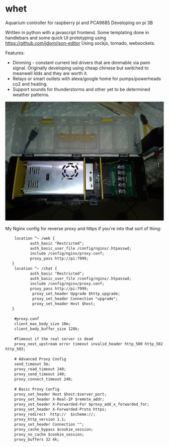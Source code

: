 # whet
Aquarium controller for raspberry pi and PCA9685
Developing on pi 3B

Written in python with a javascript frontend. Some templating done in handlebars and some quick UI prototyping using https://github.com/jdorn/json-editor
Using sockjs, tornado, websockets.


Features:
* Dimming - constant current led drivers that are dimmable via pwm signal. Originally developing using cheap chinese but switched to meanwell ldds and they are worth it.
* Relays or smart outlets with alexa/google home for pumps/powerheads co2 and heating.
* Support sounds for thunderstorms and other yet to be determined weather patterns.

![Hardware Prototype](whet-hardware-proto-1.jpg?raw=true "Hardware Prototype")




My Nginx config for reverse proxy and https if you're into that sort of thing:

        location ^~ /web {
               auth_basic "Restricted";
               auth_basic_user_file /config/nginx/.htpasswd;
               include /config/nginx/proxy.conf;
               proxy_pass http://pi:7999;
       }
        location ^~ /chat {
               auth_basic "Restricted";
               auth_basic_user_file /config/nginx/.htpasswd;
               include /config/nginx/proxy.conf;
               proxy_pass http://pi:7999;
                proxy_set_header Upgrade $http_upgrade;
                proxy_set_header Connection "upgrade";
                proxy_set_header Host $host;
       }

        #proxy.conf
        client_max_body_size 10m;
        client_body_buffer_size 128k;

        #Timeout if the real server is dead
        proxy_next_upstream error timeout invalid_header http_500 http_502 http_503;

        # Advanced Proxy Config
        send_timeout 5m;
        proxy_read_timeout 240;
        proxy_send_timeout 240;
        proxy_connect_timeout 240;

        # Basic Proxy Config
        proxy_set_header Host $host:$server_port;
        proxy_set_header X-Real-IP $remote_addr;
        proxy_set_header X-Forwarded-For $proxy_add_x_forwarded_for;
        proxy_set_header X-Forwarded-Proto https;
        proxy_redirect  http://  $scheme://;
        proxy_http_version 1.1;
        proxy_set_header Connection "";
        proxy_cache_bypass $cookie_session;
        proxy_no_cache $cookie_session;
        proxy_buffers 32 4k;
